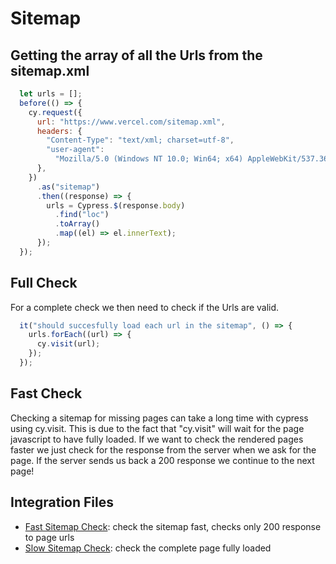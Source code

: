 # Sitemap

## Getting the array of all the Urls from the sitemap.xml 
```javascript
  let urls = [];
  before(() => {
    cy.request({
      url: "https://www.vercel.com/sitemap.xml",
      headers: {
        "Content-Type": "text/xml; charset=utf-8",
        "user-agent":
          "Mozilla/5.0 (Windows NT 10.0; Win64; x64) AppleWebKit/537.36 (KHTML, like Gecko) Chrome/92.0.4515.131 Safari/537.36",
      },
    })
      .as("sitemap")
      .then((response) => {
        urls = Cypress.$(response.body)
          .find("loc")
          .toArray()
          .map((el) => el.innerText);
      });
  });
```

## Full Check

For a complete check we then need to check if the Urls are valid.

```javascript
  it("should succesfully load each url in the sitemap", () => {
    urls.forEach((url) => {
      cy.visit(url);
    });
  });
```

## Fast Check

Checking a sitemap for missing pages can take a long time with cypress using cy.visit.
This is due to the fact that "cy.visit" will wait for the page javascript to have fully loaded.
If we want to check the rendered pages faster we just check for the response from the server when we ask for the page.
If the server sends us back a 200 response we continue to the next page!

## Integration Files

- [Fast Sitemap Check](cypress/integration/sitemap-fast.ts): check the sitemap fast, checks only 200 response to page urls
- [Slow Sitemap Check](cypress/integration/sitemap-slow.ts): check the complete page fully loaded